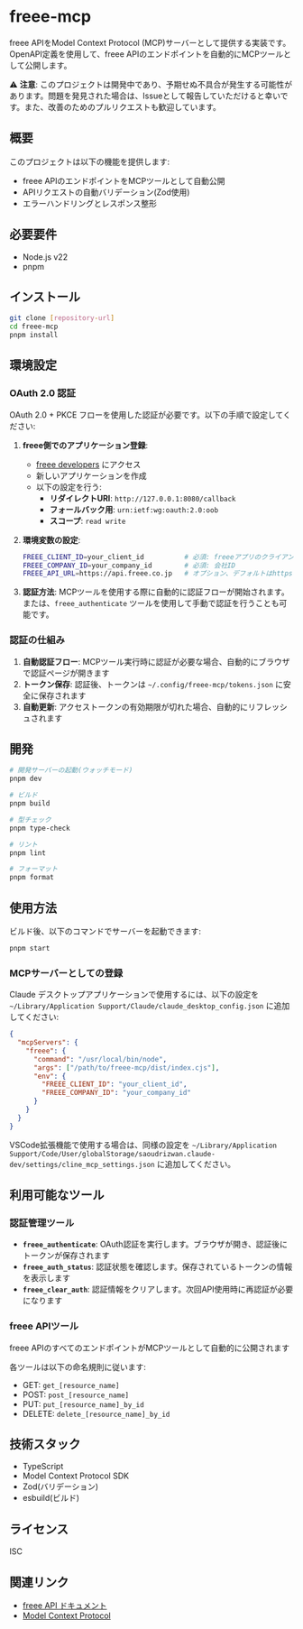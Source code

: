 # freee-mcp

freee APIをModel Context Protocol (MCP)サーバーとして提供する実装です。OpenAPI定義を使用して、freee APIのエンドポイントを自動的にMCPツールとして公開します。

⚠️ **注意**: このプロジェクトは開発中であり、予期せぬ不具合が発生する可能性があります。問題を発見された場合は、Issueとして報告していただけると幸いです。また、改善のためのプルリクエストも歓迎しています。

## 概要

このプロジェクトは以下の機能を提供します:

- freee APIのエンドポイントをMCPツールとして自動公開
- APIリクエストの自動バリデーション(Zod使用)
- エラーハンドリングとレスポンス整形

## 必要要件

- Node.js v22
- pnpm

## インストール

```bash
git clone [repository-url]
cd freee-mcp
pnpm install
```

## 環境設定

### OAuth 2.0 認証

OAuth 2.0 + PKCE フローを使用した認証が必要です。以下の手順で設定してください:

1. **freee側でのアプリケーション登録**:
   - [freee developers](https://developer.freee.co.jp/) にアクセス
   - 新しいアプリケーションを作成
   - 以下の設定を行う:
     - **リダイレクトURI**: `http://127.0.0.1:8080/callback`
     - **フォールバック用**: `urn:ietf:wg:oauth:2.0:oob`
     - **スコープ**: `read write`

2. **環境変数の設定**:
   ```bash
   FREEE_CLIENT_ID=your_client_id          # 必須: freeeアプリのクライアントID
   FREEE_COMPANY_ID=your_company_id        # 必須: 会社ID
   FREEE_API_URL=https://api.freee.co.jp   # オプション、デフォルトはhttps://api.freee.co.jp
   ```

3. **認証方法**:
   MCPツールを使用する際に自動的に認証フローが開始されます。
   または、`freee_authenticate` ツールを使用して手動で認証を行うことも可能です。

### 認証の仕組み

1. **自動認証フロー**: MCPツール実行時に認証が必要な場合、自動的にブラウザで認証ページが開きます
2. **トークン保存**: 認証後、トークンは `~/.config/freee-mcp/tokens.json` に安全に保存されます
3. **自動更新**: アクセストークンの有効期限が切れた場合、自動的にリフレッシュされます

## 開発

```bash
# 開発サーバーの起動(ウォッチモード)
pnpm dev

# ビルド
pnpm build

# 型チェック
pnpm type-check

# リント
pnpm lint

# フォーマット
pnpm format
```

## 使用方法

ビルド後、以下のコマンドでサーバーを起動できます:

```bash
pnpm start
```

### MCPサーバーとしての登録

Claude デスクトップアプリケーションで使用するには、以下の設定を `~/Library/Application Support/Claude/claude_desktop_config.json` に追加してください:

```json
{
  "mcpServers": {
    "freee": {
      "command": "/usr/local/bin/node",
      "args": ["/path/to/freee-mcp/dist/index.cjs"],
      "env": {
        "FREEE_CLIENT_ID": "your_client_id",
        "FREEE_COMPANY_ID": "your_company_id"
      }
    }
  }
}
```

VSCode拡張機能で使用する場合は、同様の設定を `~/Library/Application Support/Code/User/globalStorage/saoudrizwan.claude-dev/settings/cline_mcp_settings.json` に追加してください。

## 利用可能なツール

### 認証管理ツール

- **`freee_authenticate`**: OAuth認証を実行します。ブラウザが開き、認証後にトークンが保存されます
- **`freee_auth_status`**: 認証状態を確認します。保存されているトークンの情報を表示します  
- **`freee_clear_auth`**: 認証情報をクリアします。次回API使用時に再認証が必要になります

### freee APIツール

freee APIのすべてのエンドポイントがMCPツールとして自動的に公開されます

各ツールは以下の命名規則に従います:

- GET: `get_[resource_name]`
- POST: `post_[resource_name]`
- PUT: `put_[resource_name]_by_id`
- DELETE: `delete_[resource_name]_by_id`

## 技術スタック

- TypeScript
- Model Context Protocol SDK
- Zod(バリデーション)
- esbuild(ビルド)

## ライセンス

ISC

## 関連リンク

- [freee API ドキュメント](https://developer.freee.co.jp/docs)
- [Model Context Protocol](https://github.com/modelcontextprotocol)
